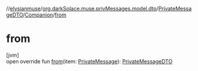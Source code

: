 //[elysianmuse](../../../../index.md)/[org.darkSolace.muse.privMessages.model.dto](../../index.md)/[PrivateMessageDTO](../index.md)/[Companion](index.md)/[from](from.md)

# from

[jvm]\
open override fun [from](from.md)(item: [PrivateMessage](../../../org.darkSolace.muse.privMessages.model/-private-message/index.md)): [PrivateMessageDTO](../index.md)
